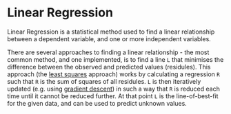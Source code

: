 # Linear Regression

Linear Regression is a statistical method used to find a linear relationship between a dependent variable, and one or more independent variables.

There are several approaches to finding a linear relationship - the most common method, and one implemented, is to find a line `L` that minimises the difference between the observed and predicted values (residules). This approach (the [least squares](https://en.wikipedia.org/wiki/Least_squares) approach) works by calculating a regression `R` such that `R` is the sum of squares of all residules. `L` is then iteratively updated (e.g. using [gradient descent](https://en.wikipedia.org/wiki/Gradient_descent)) in such a way that `R` is reduced each time until it cannot be reduced further. At that point `L` is the line-of-best-fit for the given data, and can be used to predict unknown values.
